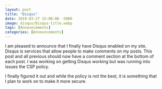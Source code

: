 ```yaml
---
layout: post
title: "Disqus"
date: 2019-03-27 15:00:00 -5000
image: disqus/Disqus-title.webp
tags: [Announcements]
categories: [Announcements]
---
```

I am pleased to announce that I finally have Disqus enabled on my site. Disqus is services that allow people to make comments on my posts. This post and all previous should now have a comment section at the bottom of each post. I was working on getting Disqus working but was running into issues the CSP policy.  

I finally figured it out and while the policy is not the best, it is something that I plan to work on to make it more secure.
